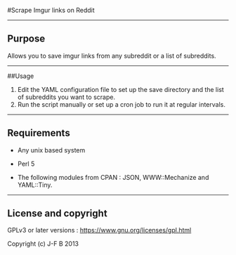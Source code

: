#Scrape Imgur links on Reddit
___
## Purpose 

Allows you to save imgur links from any subreddit or a list of subreddits.

___
##Usage

1. Edit the YAML configuration file to set up the save directory and the list of subreddits you want to scrape. 
3. Run the script manually or set up a cron job to run it at regular intervals.

___
## Requirements

- Any unix based system

- Perl 5

- The following modules from CPAN : JSON, WWW::Mechanize and YAML::Tiny.
___
## License and copyright

GPLv3 or later versions :  https://www.gnu.org/licenses/gpl.html

Copyright (c) J-F B 2013

